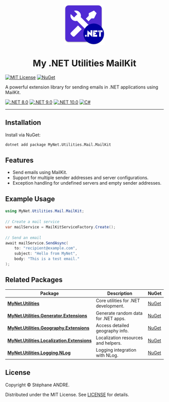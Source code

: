 <div id="top"></div>

<!-- PROJECT INFO -->
<br />
<div align="center">
  <img src="../../assets/MyNetUtilities.png" width="128" alt="MyNetUtilities">
</div>

<h1 align="center">My .NET Utilities MailKit</h1>

[![MIT License](https://img.shields.io/github/license/sandre58/mynet?style=for-the-badge)](https://github.com/sandre58/mynet/blob/main/LICENSE)
[![NuGet](https://img.shields.io/nuget/v/MyNet.Utilities.Mail.MailKit?style=for-the-badge)](https://www.nuget.org/packages/MyNet.Utilities.Mail.MailKit)

A powerful extension library for sending emails in .NET applications using MailKit.

[![.NET 8.0](https://img.shields.io/badge/.NET-8.0-purple)](#)
[![.NET 9.0](https://img.shields.io/badge/.NET-9.0-purple)](#)
[![.NET 10.0](https://img.shields.io/badge/.NET-10.0-purple)](#)
[![C#](https://img.shields.io/badge/language-C%23-blue)](#)

---

## Installation

Install via NuGet:

```bash
dotnet add package MyNet.Utilities.Mail.MailKit
```

## Features

- Send emails using MailKit.
- Support for multiple sender addresses and server configurations.
- Exception handling for undefined servers and empty sender addresses.

## Example Usage

```csharp
using MyNet.Utilities.Mail.MailKit;

// Create a mail service
var mailService = MailKitServiceFactory.Create();

// Send an email
await mailService.SendAsync(
    to: "recipient@example.com",
    subject: "Hello from MyNet",
    body: "This is a test email."
);
```

## Related Packages

| Package | Description | NuGet |
|---|---|---|
| [**MyNet.Utilities**](../MyNet.Utilities) | Core utilities for .NET development. | [NuGet](https://www.nuget.org/packages/MyNet.Utilities) |
| [**MyNet.Utilities.Generator.Extensions**](../MyNet.Utilities.Generator.Extensions) | Generate random data for .NET apps. | [NuGet](https://www.nuget.org/packages/MyNet.Utilities.Generator.Extensions) |
| [**MyNet.Utilities.Geography.Extensions**](../MyNet.Utilities.Geography.Extensions) | Access detailed geography info. | [NuGet](https://www.nuget.org/packages/MyNet.Utilities.Geography.Extensions) |
| [**MyNet.Utilities.Localization.Extensions**](../MyNet.Utilities.Localization.Extensions) | Localization resources and helpers. | [NuGet](https://www.nuget.org/packages/MyNet.Utilities.Localization.Extensions) |
| [**MyNet.Utilities.Logging.NLog**](../MyNet.Utilities.Logging.NLog) | Logging integration with NLog. | [NuGet](https://www.nuget.org/packages/MyNet.Utilities.Logging.NLog) |

## License

Copyright © Stéphane ANDRE.

Distributed under the MIT License. See [LICENSE](../../LICENSE) for details.